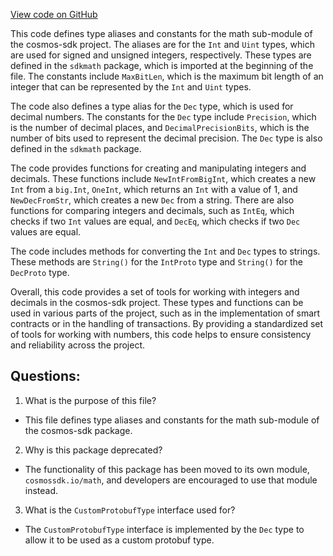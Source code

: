 [View code on GitHub](https://github.com/cosmos/cosmos-sdk/blob/main/types/math.go)

This code defines type aliases and constants for the math sub-module of the cosmos-sdk project. The aliases are for the `Int` and `Uint` types, which are used for signed and unsigned integers, respectively. These types are defined in the `sdkmath` package, which is imported at the beginning of the file. The constants include `MaxBitLen`, which is the maximum bit length of an integer that can be represented by the `Int` and `Uint` types.

The code also defines a type alias for the `Dec` type, which is used for decimal numbers. The constants for the `Dec` type include `Precision`, which is the number of decimal places, and `DecimalPrecisionBits`, which is the number of bits used to represent the decimal precision. The `Dec` type is also defined in the `sdkmath` package.

The code provides functions for creating and manipulating integers and decimals. These functions include `NewIntFromBigInt`, which creates a new `Int` from a `big.Int`, `OneInt`, which returns an `Int` with a value of 1, and `NewDecFromStr`, which creates a new `Dec` from a string. There are also functions for comparing integers and decimals, such as `IntEq`, which checks if two `Int` values are equal, and `DecEq`, which checks if two `Dec` values are equal.

The code includes methods for converting the `Int` and `Dec` types to strings. These methods are `String()` for the `IntProto` type and `String()` for the `DecProto` type.

Overall, this code provides a set of tools for working with integers and decimals in the cosmos-sdk project. These types and functions can be used in various parts of the project, such as in the implementation of smart contracts or in the handling of transactions. By providing a standardized set of tools for working with numbers, this code helps to ensure consistency and reliability across the project.
## Questions: 
 1. What is the purpose of this file?
- This file defines type aliases and constants for the math sub-module of the cosmos-sdk package.

2. Why is this package deprecated?
- The functionality of this package has been moved to its own module, `cosmossdk.io/math`, and developers are encouraged to use that module instead.

3. What is the `CustomProtobufType` interface used for?
- The `CustomProtobufType` interface is implemented by the `Dec` type to allow it to be used as a custom protobuf type.